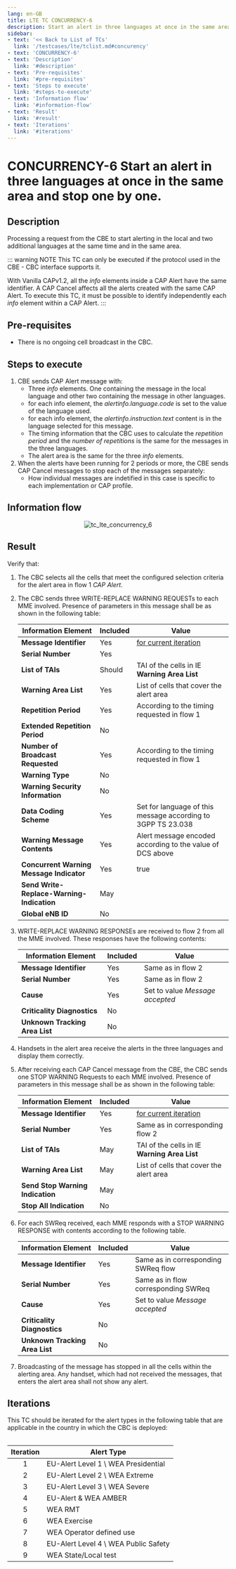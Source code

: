 ```yaml
---
lang: en-GB
title: LTE TC CONCURRENCY-6
description: Start an alert in three languages at once in the same area and stop one by one.
sidebar:
- text: '<< Back to List of TCs'
  link: '/testcases/lte/tclist.md#concurency'
- text: 'CONCURRENCY-6'
- text: 'Description'
  link: '#description'
- text: 'Pre-requisites'
  link: '#pre-requisites'
- text: 'Steps to execute'
  link: '#steps-to-execute'
- text: 'Information flow'
  link: '#information-flow'
- text: 'Result'
  link: '#result'
- text: 'Iterations'
  link: '#iterations'
---
```


# **CONCURRENCY-6** Start an alert in three languages at once in the same area and stop one by one.

## Description

Processing a request from the CBE to start alerting in the local and two
additional languages at the same time and in the same area.

::: warning NOTE
This TC can only be executed if the protocol used in the CBE - CBC interface 
supports it.

With Vanilla CAPv1.2, all the *info* elements inside a CAP Alert have the same
identifier. A CAP Cancel affects all the alerts created with the same CAP 
Alert. To execute this TC, it must be possible to identify independently each 
*info* element within a CAP Alert.
:::

## Pre-requisites

* There is no ongoing cell broadcast in the CBC.

## Steps to execute

1. CBE sends CAP Alert message with:
   - Three *info* elements. One containing the message in the local language and
     other two containing the message in other languages.
   - for each info element, the *alertinfo.language.code* is set to the value of 
     the language used.
   - for each info element, the *alertinfo.instruction.text* content is in the 
     language selected for this message.
   - The timing information that the CBC uses to calculate the *repetition 
     period* and the *number of repetitions* is the same for the messages in
     the three languages.
   - The alert area is the same for the three *info* elements.
2. When the alerts have been running for 2 periods or more, the CBE sends CAP 
   Cancel messages to stop each of the messages separately:
   - How individual messages are indetified in this case is specific to each 
     implementation or CAP profile. 

## Information flow

<div style="text-align: center;">

![tc_lte_concurrency_6](/assets/img/flows/lte/concurrency/tc_lte_concurrency_6.svg)

</div>

## Result

Verify that:

1. The CBC selects all the cells that meet the configured selection criteria 
   for the alert area in flow 1 *CAP Alert*.
2. The CBC sends three WRITE-REPLACE WARNING REQUESTs to each MME involved. 
   Presence of parameters in this message shall be as shown in the following 
   table:

   | Information Element | Included | Value |
   | ------------------- | -------- | ----- |
   | **Message Identifier** | Yes | [for current iteration](/testcases/lte/concurrency/tc6/#iterations) |
   | **Serial Number** | Yes | |
   | **List of TAIs** | Should | TAI of the cells in IE **Warning Area List** |
   | **Warning Area List** | Yes | List of cells that cover the alert area |
   | **Repetition Period** | Yes | According to the timing requested in flow 1 |
   | **Extended Repetition Period** | No | |
   | **Number of Broadcast Requested** | Yes | According to the timing requested in flow 1 |
   | **Warning Type** | No | |
   | **Warning Security Information** | No | |
   | **Data Coding Scheme** | Yes | Set for language of this message according to 3GPP TS 23.038 |
   | **Warning Message Contents** | Yes | Alert message encoded according to the value of DCS above |
   | **Concurrent Warning Message Indicator** | Yes | true |
   | **Send Write-Replace-Warning-Indication** | May |
   | **Global eNB ID** | No |

3. WRITE-REPLACE WARNING RESPONSEs are received to flow 2 from all the MME 
   involved. These responses have the following contents:

   | Information Element | Included | Value |
   | ------------------- | -------- | ----- |
   | **Message Identifier** | Yes | Same as in flow 2 |
   | **Serial Number** | Yes | Same as in flow 2 |
   | **Cause** | Yes | Set to value *Message accepted* |
   | **Criticality Diagnostics** | No | |
   | **Unknown Tracking Area List** | No | |

4. Handsets in the alert area receive the alerts in the three languages and 
   display them correctly.

5. After receiving each CAP Cancel message from the CBE, the CBC sends one STOP 
   WARNING Requests to each MME involved. Presence of parameters in this 
   message shall be as shown in the following table:

   | Information Element | Included | Value |
   | ------------------- | -------- | ----- |
   | **Message Identifier** | Yes | [for current iteration](/testcases/lte/concurrency/tc6/#iterations) |
   | **Serial Number** | Yes | Same as in corresponding flow 2 |
   | **List of TAIs** | May | TAI of the cells in IE **Warning Area List** |
   | **Warning Area List** | May | List of cells that cover the alert area |
   | **Send Stop Warning Indication** | May |  |
   | **Stop All Indication** | No |  |

6. For each SWReq received, each MME responds with a STOP WARNING RESPONSE with
   contents according to the following table.

   | Information Element | Included | Value |
   | ------------------- | -------- | ----- |
   | **Message Identifier** | Yes | Same as in corresponding SWReq flow |
   | **Serial Number** | Yes | Same as in flow corresponding SWReq |
   | **Cause** | Yes | Set to value *Message accepted* |
   | **Criticality Diagnostics** | No | |
   | **Unknown Tracking Area List** | No | |

7. Broadcasting of the message has stopped in all the cells within the alerting
   area. Any handset, which had not received the messages, that enters the 
   alert area shall not show any alert. 

## Iterations

This TC should be iterated for the alert types in the following table that are 
applicable in the country in which the CBC is deployed:

<table style="margin-left:auto; margin-right:auto;">

| Iteration | Alert Type |
|:---:| ------------ |
| 1 | EU-Alert Level 1 \ WEA Presidential |
| 2 | EU-Alert Level 2 \ WEA Extreme |
| 3 | EU-Alert Level 3 \ WEA Severe |
| 4 | EU-Alert & WEA AMBER |
| 5 | WEA RMT |
| 6 | WEA Exercise |
| 7 | WEA Operator defined use |
| 8 | EU-Alert Level 4 \ WEA Public Safety |
| 9 | WEA State/Local test |

</table>